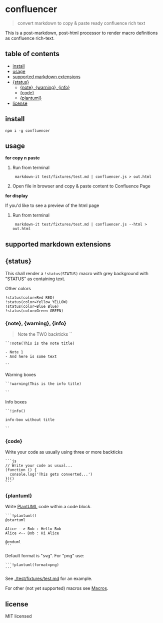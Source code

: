 # confluencer

> convert markdown to copy &amp; paste ready confluence rich text

This is a post-markdown, post-html processor to render macro definitions as confluence rich-text.

## table of contents

<!-- !toc (minlevel=2 omit="table of contents") -->

* [install](#install)
* [usage](#usage)
* [supported markdown extensions](#supported-markdown-extensions)
* [{status}](#status)
  * [{note}, {warning}, {info}](#note-warning-info)
  * [{code}](#code)
  * [{plantuml}](#plantuml)
* [license](#license)

<!-- toc! -->

## install

    npm i -g confluencer

## usage

**for copy n paste**

1. Run from terminal

        markdown-it test/fixtures/test.md | confluencer.js > out.html

2. Open file in browser and copy & paste content to Confluence Page

**for display**

If you'd like to see a preview of the html page

1. Run from terminal

        markdown-it test/fixtures/test.md | confluencer.js --html > out.html

## supported markdown extensions

## {status}

This shall render a `!status(STATUS)` macro with grey background with "STATUS" as containing text.

Other colors

    !status(color=Red RED) 
    !status(color=Yellow YELLOW) 
    !status(color=Blue Blue) 
    !status(color=Green GREEN)

### {note}, {warning}, {info}

> Note the TWO backticks ``

    ``!note(This is the note title)

    - Note 1
    - And here is some text

    ``

Warning boxes

    ``!warning(This is the info title)

    ``

Info boxes

    ``!info()

    info-box without title

    ``

### {code}

Write your code as usually using three or more backticks 

    ```js
    // Write your code as usual...
    (function () {
      console.log('This gets converted...')
    })()
    ```

### {plantuml}

Write [PlantUML][] code within a code block.

    ```!plantuml()
    @startuml

    Alice --> Bob : Hello Bob
    Alice <-- Bob : Hi Alice

    @enduml
    ```

Default format is "svg". For "png" use:  

    ```!plantuml(format=png)
    ```

See [./test/fixtures/test.md](./test/fixtures/test.md) for an example.

For other (not yet supported) macros see [Macros][].


## license

MIT licensed

[Macros]: https://confluence.atlassian.com/doc/macros-139387.html
[PlantUML]: https://plantuml.com
